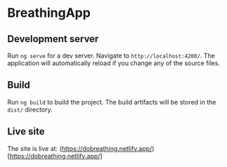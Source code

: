 # BreathingApp

## Development server

Run `ng serve` for a dev server. Navigate to `http://localhost:4200/`. The application will automatically reload if you change any of the source files.

## Build

Run `ng build` to build the project. The build artifacts will be stored in the `dist/` directory.

## Live site

The site is live at: (https://dobreathing.netlify.app/)[https://dobreathing.netlify.app/]
